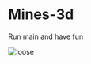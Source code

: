 # Mines-3d
Run main and have fun

![loose](https://user-images.githubusercontent.com/80973047/165716951-8a7c3c1e-4179-4352-8c85-21e28359d410.JPG)
